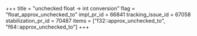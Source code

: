 +++
title = "unchecked float → int conversion"
flag = "float_approx_unchecked_to"
impl_pr_id = 66841
tracking_issue_id = 67058
stabilization_pr_id = 70487
items = ["f32::approx_unchecked_to", "f64::approx_unchecked_to"]
+++
